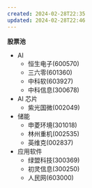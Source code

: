 ```yaml
---
created: 2024-02-28T22:35
updated: 2024-02-28T22:46
---
```

**股票池**

- AI
	- 恒生电子(600570)
	- 三六零(601360)
	- 中科软(603927)
	- 中科信息(300678)
- AI 芯片
	- 紫光国微(002049)
- 储能
	- 申菱环境(301018)
	- 林州重机(002535)
	- 英维克(002837)
- 应用软件
	- 绿盟科技(300369)
	- 初灵信息(300250)
	- 人民网(603000)